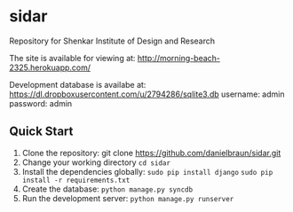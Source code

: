 sidar
=====

Repository for Shenkar Institute of Design and Research

The site is available for viewing at: http://morning-beach-2325.herokuapp.com/

Development database is availabe at: https://dl.dropboxusercontent.com/u/2794286/sqlite3.db
username: admin
password: admin

Quick Start
-----------
1. Clone the repository:
  git clone https://github.com/danielbraun/sidar.git
2. Change your working directory
    `cd sidar`
3. Install the dependencies globally:
	`sudo pip install django`
	`sudo pip install -r requirements.txt`
4. Create the database:
    `python manage.py syncdb`
5. Run the development server:
    `python manage.py runserver`
